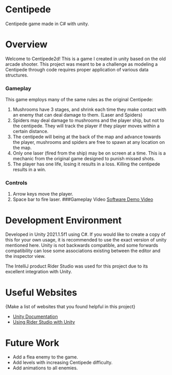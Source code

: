 # Centipede
Centipede game made in C# with unity.
# Overview
Welcome to Centipede2d! This is a game I created in unity based on the old arcade shooter.
This project was meant to be a challenge as modeling a Centipede through code requires 
proper application of various data structures.
### Gameplay
This game employs many of the same rules as the original Centipede:
1. Mushrooms have 3 stages, and shrink each time they make contact with an enemy that can deal
damage to them. (Laser and Spiders)
2. Spiders may deal damage to mushrooms and the player ship, but not to the centipede.
They will track the player if they player moves within a certain distance.
3. The centipede will being at the back of the map and advance towards the player, mushrooms
and spiders are free to spawn at any location on the map.
4. Only one laser (fired from the ship) may be on screen at a time. This is a mechanic from the
original game designed to punish missed shots.
5. The player has one life, losing it results in a loss. Killing the centipede results in a win.
### Controls
1. Arrow keys move the player.
2. Space bar to fire laser.
###Gameplay Video
[Software Demo Video](http://youtube.link.goes.here)

# Development Environment
Developed in Unity 2021.1.5f1 using C#. If you would like to create a copy of this for your own usage,
it is recommended to use the exact version of unity mentioned here. Unity is not backwards compatible,
and some forwards compatibility can lose some associations existing between the editor and the inspector view.

The IntelliJ product Rider Studio was used for this project due to its excellent integration
with Unity.
# Useful Websites

{Make a list of websites that you found helpful in this project}
* [Unity Documentation](https://docs.unity3d.com/Manual/index.html)
* [Using Rider Studio with Unity](https://blog.jetbrains.com/dotnet/2017/08/30/getting-started-rider-unity/)

# Future Work
* Add a flea enemy to the game.
* Add levels with increasing Centipede difficulty.
* Add animations to all enemies.
